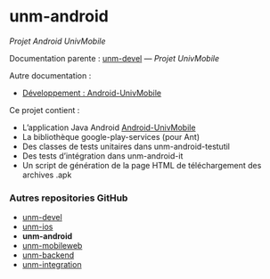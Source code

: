 unm-android
===========

_Projet Android UnivMobile_

Documentation parente : [unm-devel](https://github.com/univmobile/unm-devel/blob/develop/README.md "Documentation parente : unm-devel/README.md") — _Projet UnivMobile_

Autre documentation :

  * [Développement : Android-UnivMobile](Devel.md "Documentation : Android-UnivMobile/Devel.md")

Ce projet contient :

  * L’application Java Android [Android-UnivMobile](UnivMobile/README.md)
  * La bibliothèque google-play-services (pour Ant)
  * Des classes de tests unitaires dans unm-android-testutil
  * Des tests d’intégration dans unm-android-it
  * Un script de génération de la page HTML de téléchargement des archives .apk
  
### Autres repositories GitHub

  * [unm-devel](https://github.com/univmobile/unm-devel/README.md "Repository GitHub unm-devel")
  * [unm-ios](https://github.com/univmobile/unm-ios/README.md "Repository GitHub unm-ios")
  * **unm-android**
  * [unm-mobileweb](https://github.com/univmobile/unm-mobileweb/README.md "Repository GitHub unm-mobileweb")
  * [unm-backend](https://github.com/univmobile/unm-backend/README.md "Repository GitHub unm-backend")
  * [unm-integration](https://github.com/univmobile/unm-integration/README.md "Repository GitHub unm-integration")
